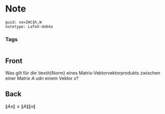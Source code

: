 # Note
```
guid: vo=IHC$h,W
notetype: LaTeX-deb4a
```

### Tags
```
```

## Front
Was gilt für die \textit{Norm} eines Matrix-Vektorvektorprodukts zwischen einer Matrix $A$ udn einem Vektor $x$?

## Back
$\|A x\| \leq\|A\|\|x\|$
